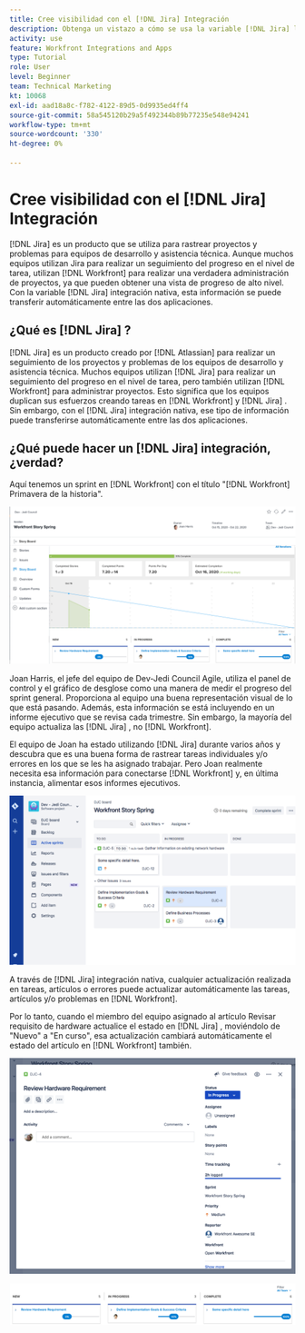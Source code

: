 ```yaml
---
title: Cree visibilidad con el [!DNL Jira] Integración
description: Obtenga un vistazo a cómo se usa la variable [!DNL Jira] la integración puede crear visibilidad sobre lo que está haciendo su equipo.
activity: use
feature: Workfront Integrations and Apps
type: Tutorial
role: User
level: Beginner
team: Technical Marketing
kt: 10068
exl-id: aad18a8c-f782-4122-89d5-0d9935ed4ff4
source-git-commit: 58a545120b29a5f492344b89b77235e548e94241
workflow-type: tm+mt
source-wordcount: '330'
ht-degree: 0%

---
```


# Cree visibilidad con el [!DNL Jira] Integración

[!DNL Jira]  es un producto que se utiliza para rastrear proyectos y problemas para equipos de desarrollo y asistencia técnica. Aunque muchos equipos utilizan Jira para realizar un seguimiento del progreso en el nivel de tarea, utilizan [!DNL Workfront] para realizar una verdadera administración de proyectos, ya que pueden obtener una vista de progreso de alto nivel. Con la variable [!DNL Jira]  integración nativa, esta información se puede transferir automáticamente entre las dos aplicaciones.

## ¿Qué es [!DNL Jira] ?

[!DNL Jira]  es un producto creado por [!DNL Atlassian] para realizar un seguimiento de los proyectos y problemas de los equipos de desarrollo y asistencia técnica. Muchos equipos utilizan [!DNL Jira]  para realizar un seguimiento del progreso en el nivel de tarea, pero también utilizan [!DNL Workfront] para administrar proyectos. Esto significa que los equipos duplican sus esfuerzos creando tareas en [!DNL Workfront] y [!DNL Jira] . Sin embargo, con el [!DNL Jira]  integración nativa, ese tipo de información puede transferirse automáticamente entre las dos aplicaciones.

## ¿Qué puede hacer un [!DNL Jira]  integración, ¿verdad?

Aquí tenemos un sprint en [!DNL Workfront] con el título &quot;[!DNL Workfront] Primavera de la historia&quot;.

![Gráfico de desglose del guión gráfico](assets/Jira01.png)

Joan Harris, el jefe del equipo de Dev-Jedi Council Agile, utiliza el panel de control y el gráfico de desglose como una manera de medir el progreso del sprint general. Proporciona al equipo una buena representación visual de lo que está pasando. Además, esta información se está incluyendo en un informe ejecutivo que se revisa cada trimestre. Sin embargo, la mayoría del equipo actualiza las [!DNL Jira] , no [!DNL Workfront].

El equipo de Joan ha estado utilizando [!DNL Jira]  durante varios años y descubra que es una buena forma de rastrear tareas individuales y/o errores en los que se les ha asignado trabajar. Pero Joan realmente necesita esa información para conectarse [!DNL Workfront] y, en última instancia, alimentar esos informes ejecutivos.

![Tablero de historias de Jira](assets/Jira02.png)

A través de [!DNL Jira]  integración nativa, cualquier actualización realizada en tareas, artículos o errores puede actualizar automáticamente las tareas, artículos y/o problemas en [!DNL Workfront].

Por lo tanto, cuando el miembro del equipo asignado al artículo Revisar requisito de hardware actualice el estado en [!DNL Jira] , moviéndolo de &quot;Nuevo&quot; a &quot;En curso&quot;, esa actualización cambiará automáticamente el estado del artículo en [!DNL Workfront] también.

![Página de estado de Jira](assets/Jira03.png)

![Columnas de estado](assets/Jira04.png)
